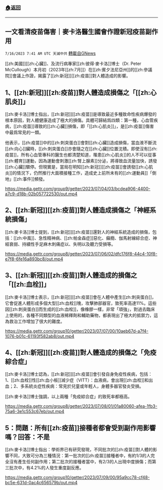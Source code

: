 ###  [:house:返回](README.md)
---


## 一文看清疫苗傷害｜麥卡洛醫生國會作證新冠疫苗副作用
`7/16/2023 7:41 AM UTC 天滅中共` [轉載自GNews](https://gnews.org/articles/1464040)

[[zh:美國]][[zh:心臟]]、及流行病專家[[zh:彼得·麥卡洛]]博士（Dr. Peter McCullough）本月初（2023年[[zh:7月]]）在[[zh:賓夕法尼亞州]]的[[zh:參議院]]會議上作證，揭露了[[zh:新冠]][[zh:疫苗]]對人體造成的影響。


## 1、[[zh:新冠]][[zh:疫苗]]對人體造成損傷之「[[zh:心肌炎]]」

[[zh:麥卡洛]]博士指出，[[zh:新冠]][[zh:疫苗]]是導致最近多種致命性疾病爆發的根本原因，對人體健康造成了極大的損傷。具體可歸結爲四類：第一種，心血管疾病，[[zh:疫苗]]導致的[[zh:心臟]]損傷，即「[[zh:心肌炎]]」，是[[zh:疫苗]]傷害中最爲常見的一類。

他表示，[[zh:疫苗]]中的[[zh:刺突蛋白]]會對[[zh:心臟]]造成損傷，當血液不斷流[[zh:向心]]臟時，[[zh:刺突蛋白]]亦會隨之在[[zh:心臟]]位置沈積。即使沒有[[zh:疫苗]]，所有心血管專科的醫生也都清楚知道，罹患[[zh:心肌炎]]的人不可以從事[[zh:體育]]運動，因為運動會刺激[[zh:腎上腺素]]分泌，將導致血流量加快，誘發[[zh:心臟]]驟停。但現實是，當局在明知[[zh:新冠]][[zh:疫苗]]會誘發[[zh:心肌炎]]的情況下，仍然推行大面積接種工作，造成史上前所未有的[[zh:運動員]]「倒地」[[zh:事件]]頻發。


https://media.gettr.com/group9/getter/2023/07/04/03/bcdea906-4400-a7c9-d18b-02b057722530/out.mp4


## 2、[[zh:新冠]][[zh:疫苗]]對人體造成損傷之「神經系統損傷」

[[zh:麥卡洛]]博士提到，[[zh:新冠]][[zh:疫苗]]還對人的神經系統造成的損傷，包括：[[zh:中風]]、急性精神病、[[zh:帕金森症]]惡化、癲癇、伽馬射線綜合症、神經衰弱、持續性手足麻木刺痛症以、失明以及聽力受損等。


https://media.gettr.com/group8/getter/2023/07/06/02/dfc176f8-44c4-10f8-e7f8-6fe16a893bc8/out.mp4


  


## 3、[[zh:新冠]][[zh:疫苗]]對人體造成的損傷之「[[zh:血栓]]」

  

[[zh:麥卡洛]]博士表示，[[zh:新冠]][[zh:疫苗]]會在人體中產生[[zh:刺突蛋白]]，它會促進人體形成多個大型[[zh:血栓]]塊，攻擊肺部器官，致死率高達11%。這些因[[zh:刺突蛋白]]而生成的[[zh:血栓]]，像橡膠一樣，非常「頑強」，對過去臨床上使用的，各種不同類型的血液稀釋劑和輔助藥物，都表現出了極大的抵禦力，這為救治工作增加了很大的難度。


https://media.gettr.com/group10/getter/2023/07/07/00/10aeb67d-a7f4-1076-b01c-61193f582ab8/out.mp4 



## 4、[[zh:新冠]][[zh:疫苗]]對人體造成的損傷之「免疫綜合症」

[[zh:麥卡洛]]博士認為，[[zh:新冠]][[zh:疫苗]]會引發自身免疫性疾病，包括：1、[[zh:血栓]]性[[zh:血小板]]減少症（VITT）：血液病，會出現[[zh:血栓]]和出血；2、多系統炎症性疾病：常見於兒童或年輕人，身體多器官發炎受損。

[[zh:麥卡洛]]博士強調，以上兩種「免疫綜合症」的致死率都極高。


https://media.gettr.com/group8/getter/2023/07/08/01/01a80060-afea-1fb3-75a6-3e1c553c67eb/out.mp4


## 5：問題：所有[[zh:疫苗]]接種者都會受到副作用影響嗎？回答：不是

  

[[zh:麥卡洛]]博士指出：學術界已有研究發現，不同批次的[[zh:疫苗]]對人體的影響不同，大致可分為三種情況：第一批次的[[zh:疫苗]]接種者中，有約1/3的人完全沒有產生任何副作用；第二批次的接種者當中，有2/3的人出現中度損傷；而第三批次中，有4.2%的人發生重度副反應。

  
https://media.gettr.com/group10/getter/2023/07/09/00/95a9cc78-cf48-bc5e-631d-0ac4c656579b/out.mp4

